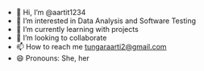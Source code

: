 - 👋 Hi, I’m @aartit1234
- 👀 I’m interested in Data Analysis and Software Testing
- 🌱 I’m currently learning with projects
- 💞️ I’m looking to collaborate 
- 📫 How to reach me tungaraarti2@gmail.com
- 😄 Pronouns: She, her


<!---
aartit1234/aartit1234 is a ✨ special ✨ repository because its `README.md` (this file) appears on your GitHub profile.
You can click the Preview link to take a look at your changes.
--->
